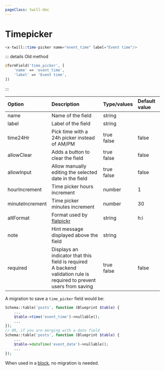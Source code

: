 ```yaml
---
pageClass: twill-doc
---
```


# Timepicker

```php
<x-twill::time-picker name="event_time" label="Event time"/>
```

::: details Old method
```php
@formField('time_picker', [
    'name' => 'event_time',
    'label' => 'Event time',
])
```
:::

| Option          | Description                                                                                                              | Type/values    | Default value |
|:----------------|:-------------------------------------------------------------------------------------------------------------------------|:---------------|:--------------|
| name            | Name of the field                                                                                                        | string         |               |
| label           | Label of the field                                                                                                       | string         |               |
| time24Hr        | Pick time with a 24h picker instead of AM/PM                                                                             | true<br/>false | false         |
| allowClear      | Adds a button to clear the field                                                                                         | true<br/>false | false         |
| allowInput      | Allow manually editing the selected date in the field                                                                    | true<br/>false | false         |
| hourIncrement   | Time picker hours increment                                                                                              | number         | 1             |
| minuteIncrement | Time picker minutes increment                                                                                            | number         | 30            |
| altFormat       | Format used by [flatpickr](https://flatpickr.js.org/formatting/)                                                         | string         | h:i           |
| note            | Hint message displayed above the field                                                                                   | string         |               |
| required        | Displays an indicator that this field is required<br/>A backend validation rule is required to prevent users from saving | true<br/>false | false         |

A migration to save a `time_picker` field would be:

```php
Schema::table('posts', function (Blueprint $table) {
    ...
    $table->time('event_time')->nullable();
    ...
});
// OR, if you are merging with a date field
Schema::table('posts', function (Blueprint $table) {
    ...
    $table->dateTime('event_date')->nullable();
    ...
});
```

When used in a [block](/block-editor/creating-a-block-editor.html), no migration is needed.
